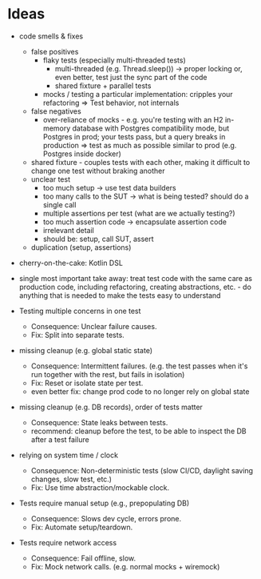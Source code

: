 # Ideas
* code smells & fixes
  * false positives
    * flaky tests (especially multi-threaded tests)
      * multi-threaded (e.g. Thread.sleep()) -> proper locking or, even better, test just the sync part of the code
      * shared fixture + parallel tests
    * mocks / testing a particular implementation: cripples your refactoring => Test behavior, not internals
  * false negatives
    * over-reliance of mocks - e.g. you're testing with an H2 in-memory database with Postgres compatibility mode, but Postgres in prod; your tests pass, but a query breaks in production => test as much as possible similar to prod (e.g. Postgres inside docker)
  * shared fixture - couples tests with each other, making it difficult to change one test without braking another
  * unclear test
    * too much setup -> use test data builders
    * too many calls to the SUT -> what is being tested? should do a single call
    * multiple assertions per test (what are we actually testing?)
    * too much assertion code -> encapsulate assertion code
    * irrelevant detail
    * should be: setup, call SUT, assert
  * duplication (setup, assertions)
* cherry-on-the-cake: Kotlin DSL
* single most important take away: treat test code with the same care as production code, including refactoring, creating abstractions, etc. - do anything that is needed to make the tests easy to understand

* Testing multiple concerns in one test
  * Consequence: Unclear failure causes.
  * Fix: Split into separate tests.
* missing cleanup (e.g. global static state)
  * Consequence: Intermittent failures. (e.g. the test passes when it's run together with the rest, but fails in isolation)
  * Fix: Reset or isolate state per test.
  * even better fix: change prod code to no longer rely on global state
* missing cleanup (e.g. DB records), order of tests matter
  * Consequence: State leaks between tests.
  * recommend: cleanup before the test, to be able to inspect the DB after a test failure
* relying on system time / clock
  * Consequence: Non-deterministic tests (slow CI/CD, daylight saving changes, slow test, etc.)
  * Fix: Use time abstraction/mockable clock.
* Tests require manual setup (e.g., prepopulating DB)
  * Consequence: Slows dev cycle, errors prone.
  * Fix: Automate setup/teardown.
* Tests require network access
  * Consequence: Fail offline, slow.
  * Fix: Mock network calls. (e.g. normal mocks + wiremock)
